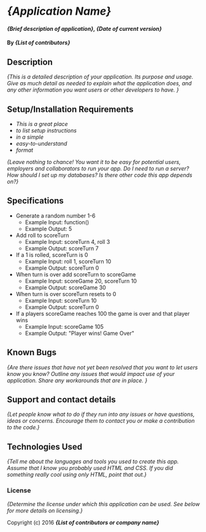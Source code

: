 # _{Application Name}_

#### _{Brief description of application}, {Date of current version}_

#### By _**{List of contributors}**_

## Description

_{This is a detailed description of your application. Its purpose and usage.  Give as much detail as needed to explain what the application does, and any other information you want users or other developers to have. }_

## Setup/Installation Requirements

* _This is a great place_
* _to list setup instructions_
* _in a simple_
* _easy-to-understand_
* _format_

_{Leave nothing to chance! You want it to be easy for potential users, employers and collaborators to run your app. Do I need to run a server? How should I set up my databases? Is there other code this app depends on?}_

## Specifications

* Generate a random number 1-6
  * Example Input: function()
  * Example Output: 5
* Add roll to scoreTurn
  * Example Input: scoreTurn 4, roll 3
  * Example Output: scoreTurn 7
* If a 1 is rolled, scoreTurn is 0
  * Example Input: roll 1, scoreTurn 10
  * Example Output: scoreTurn 0
* When turn is over add scoreTurn to scoreGame
  * Example Input: scoreGame 20, scoreTurn 10
  * Example Output: scoreGame 30
* When turn is over scoreTurn resets to 0
  * Example Input: scoreTurn 10
  * Example Output: scoreTurn 0
* If a players scoreGame reaches 100 the game is over and that player wins
  * Example Input: scoreGame 105
  * Example Output: "Player wins! Game Over"

## Known Bugs

_{Are there issues that have not yet been resolved that you want to let users know you know?  Outline any issues that would impact use of your application.  Share any workarounds that are in place. }_

## Support and contact details

_{Let people know what to do if they run into any issues or have questions, ideas or concerns.  Encourage them to contact you or make a contribution to the code.}_

## Technologies Used

_{Tell me about the languages and tools you used to create this app. Assume that I know you probably used HTML and CSS. If you did something really cool using only HTML, point that out.}_

### License

*{Determine the license under which this application can be used.  See below for more details on licensing.}*

Copyright (c) 2016 **_{List of contributors or company name}_**
